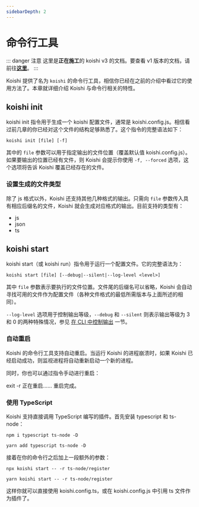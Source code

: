 ```yaml
---
sidebarDepth: 2
---
```


# 命令行工具

::: danger 注意
这里是**正在施工**的 koishi v3 的文档。要查看 v1 版本的文档，请前往[**这里**](/v1/)。
:::

Koishi 提供了名为 `koishi` 的命令行工具，相信你已经在之前的介绍中看过它的使用方法了。本章就详细介绍 Koishi 与命令行相关的特性。

## koishi init

<Terminal :content="[
  { text: 'cd my-bot', type: 'input' },
  { text: 'koishi init', type: 'input' },
  { message: 'Connection Type',
    hint: 'Use arrow-keys. Return to submit.',
    type: 'select',
    typeDelay: 500,
    lineDelay: 500,
    choices: ['HTTP', 'WebSocket'],
    actions: '12' },
  { message: 'Koishi Port', text: '8080', type: 'question' },
  { message: 'HTTP Server', text: 'http://localhost:5700', type: 'question' },
  { message: 'Bot\'s QQ Number', type: 'question', lineDelay: 300 },
  { message: 'Secret for Koishi Server', type: 'question', lineDelay: 300 },
  { message: 'Token for CoolQ Server', type: 'question', lineDelay: 300 },
  { content: [{ text: 'success', class: 'success' }, ' created config file: my-bot/koishi.config.js'] },
]"></Terminal>

koishi init 指令用于生成一个 koishi 配置文件，通常是 koishi.config.js。相信看过前几章的你已经对这个文件的结构足够熟悉了。这个指令的完整语法如下：

```cli
koishi init [file] [-f]
```

其中的 `file` 参数可以用于指定输出的文件位置（覆盖默认值 koishi.config.js）。如果要输出的位置已经有文件，则 Koishi 会提示你使用 `-f, --forced` 选项，这个选项将告诉 Koishi 覆盖已经存在的文件。

### 设置生成的文件类型

除了 js 格式以外，Koishi 还支持其他几种格式的输出。只需向 `file` 参数传入具有相应后缀名的文件，Koishi 就会生成对应格式的输出。目前支持的类型有：

- js
- json
- ts

## koishi start

<Terminal :content="[
  { text: 'koishi start', type: 'input' },
  { content: [{ text: 'info', class: 'info' }, ' apply plugin ', { text: 'common', class: 'info' }] },
  { content: [{ text: 'info', class: 'info' }, ' Koishi/1.8.1 CoolQ/Pro CQHTTP/4.12.3'] },
  { content: [{ text: 'info', class: 'info' }, ' server listening at ', { text: '8080', class: 'info' }] },
  { content: [{ text: 'info', class: 'info' }, ' connected to ', { text: 'http://localhost:5700', class: 'info' }] },
  { content: [{ text: 'success', class: 'success' }, ' bot started successfully in 141 ms.'] },
]"></Terminal>

koishi start（或 koishi run）指令用于运行一个配置文件。它的完整语法为：

```cli
koishi start [file] [--debug|--silent|--log-level <level>]
```

其中 `file` 参数表示要执行的文件位置。文件尾的后缀名可以省略，Koishi 会自动寻找可用的文件作为配置文件（各种文件格式的最低所需版本与上面所述的相同）。

`--log-level` 选项用于控制输出等级，`--debug` 和 `--silent` 则表示输出等级为 3 和 0 的两种特殊情况，参见 [在 CLI 中控制输出](./logger.md#在-cli-中控制输出) 一节。

### 自动重启

Koishi 的命令行工具支持自动重启。当运行 Koishi 的进程崩溃时，如果 Koishi 已经启动成功，则监视进程将自动重新启动一个新的进程。

同时，你也可以通过指令手动进行重启：

<panel-view title="聊天记录">
<chat-message nickname="Alice" color="#cc0066">exit -r</chat-message>
<chat-message nickname="Koishi" avatar="/koishi.png">正在重启……</chat-message>
<chat-message nickname="Koishi" avatar="/koishi.png">重启完成。</chat-message>
</panel-view>

### 使用 TypeScript

Koishi 支持直接调用 TypeScript 编写的插件。首先安装 typescript 和 ts-node：

<panel-view class="code" type="package-manager">

```npm
npm i typescript ts-node -D
```

```yarn
yarn add typescript ts-node -D
```

</panel-view>

接着在你的命令行之后加上一段额外的参数：

<panel-view class="code" type="package-manager">

```npm
npx koishi start -- -r ts-node/register
```

```yarn
yarn koishi start -- -r ts-node/register
```

</panel-view>

这样你就可以直接使用 koishi.config.ts，或在 koishi.config.js 中引用 ts 文件作为插件了。
